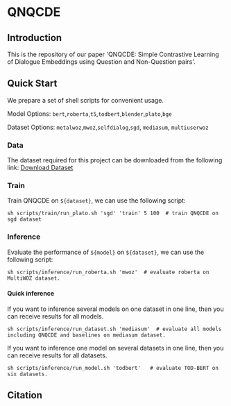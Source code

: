 # QNQCDE

## Introduction
This is the repository of our paper 'QNQCDE: Simple Contrastive Learning of Dialogue Embeddings using Question and Non-Question pairs'.

## Quick Start
We prepare a set of shell scripts for convenient usage.

Model Options: `bert`,`roberta`,`t5`,`todbert`,`blender`,`plato`,`bge`

Dataset Options: `metalwoz`,`mwoz`,`selfdialog`,`sgd`, `mediasum`, `multiuserwoz`

### Data
The dataset required for this project can be downloaded from the following link:
[Download Dataset](https://drive.google.com/drive/folders/1K--FFa1ogWVKVi0SzU_eXJPWedoFNcJM?usp=drive_link)

### Train
Train QNQCDE on `${dataset}`, we can use the following script:

```shell
sh scripts/train/run_plato.sh 'sgd' 'train' 5 100  # train QNQCDE on sgd dataset
```

### Inference
Evaluate the performance of `${model}` on `${dataset}`, we can use the following script:

```shell
sh scripts/inference/run_roberta.sh 'mwoz'  # evaluate roberta on MultiWOZ dataset.
```

#### Quick inference
If you want to inference several models on one dataset in one line, then you can receive results for all models.

```shell
sh scripts/inference/run_dataset.sh 'mediasum'  # evaluate all models including QNQCDE and baselines on mediasum dataset.
```

If you want to inference one model on several datasets in one line, then you can receive results for all datasets.

```shell
sh scripts/inference/run_model.sh 'todbert'   # evaluate TOD-BERT on six datasets.
```

## Citation
